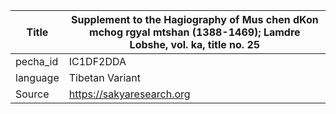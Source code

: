 |Title | Supplement to the Hagiography of Mus chen dKon mchog rgyal mtshan (1388-1469); Lamdre Lobshe, vol. ka, title no. 25 
| --- | --- 
|pecha_id | IC1DF2DDA
|language | Tibetan Variant
|Source | https://sakyaresearch.org